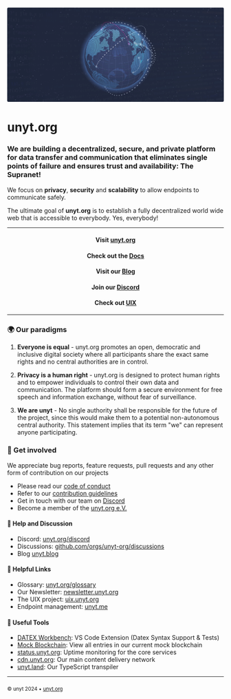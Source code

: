 ![Banner](https://github.com/unyt-org/.github/raw/main/profile/unyt_banner.png)

# unyt.org

### We are building a decentralized, secure, and private platform for data transfer and communication that eliminates single points of failure and ensures trust and availability: **The Supranet**!

We focus on **privacy**, **security** and **scalability** to allow endpoints to communicate safely. 

The ultimate goal of **unyt.org** is to establish a fully decentralized world wide web that is accessible to everybody. Yes, everybody! 

---
#### <div align="center">Visit [unyt.org](https://unyt.org)</div>
#### <div align="center">Check out the [Docs](https://docs.unyt.org)</div>
#### <div align="center">Visit our [Blog](https://unyt.blog)</div>
#### <div align="center">Join our [Discord](https://unyt.org/discord)</div>
#### <div align="center">Check out [UIX](https://uix.unyt.org)</div>
---

### 🌍 Our paradigms
1. **Everyone is equal** - unyt.org promotes an open, democratic and inclusive digital society where all participants share the exact same rights and no central authorities are in control.

2. **Privacy is a human right** - unyt.org is designed to protect human rights and to empower individuals to control their own data and communication. The platform should form a secure environment for free speech and information exchange, without fear of surveillance.

3. **We are unyt** - No single authority shall be responsible for the future of the project, since this would make them to a potential non-autonomous central authority. This statement implies that its term "we" can represent anyone participating.


### 💬 Get involved
We appreciate bug reports, feature requests, pull requests and any other form of contribution on our projects

* Please read our [code of conduct](https://github.com/unyt-org/.github/blob/main/CODE_OF_CONDUCT.md)
* Refer to our [contribution guidelines](https://github.com/unyt-org/.github/blob/main/CONTRIBUTING.md)
* Get in touch with our team on [Discord](https://unyt.org/discord)
* Become a member of the [unyt.org e.V.](https://unyt.org/join)

#### 💬 Help and Discussion
* Discord: [unyt.org/discord](https://unyt.org/discord)
* Discussions: [github.com/orgs/unyt-org/discussions](https://github.com/orgs/unyt-org/discussions)
* Blog [unyt.blog](https://unyt.blog)

 
#### 🛟 Helpful Links
 * Glossary: [unyt.org/glossary](https://unyt.org/glossary)
 * Our Newsletter: [newsletter.unyt.org](https://newsletter.unyt.org)
 * The UIX project: [uix.unyt.org](https://uix.unyt.org)
 * Endpoint management: [unyt.me](https://me.unyt.org)

#### 🔧 Useful Tools
 * [DATEX Workbench](https://marketplace.visualstudio.com/items?itemName=unytorg.datex-workbench): VS Code Extension (Datex Syntax Support & Tests)
 * [Mock Blockchain](https://relay2.unyt.cc/): View all entries in our current mock blockchain
 * [status.unyt.org](https://status.unyt.org): Uptime monitoring for the core services
 * [cdn.unyt.org](https://cdn.unyt.org): Our main content delivery network
 * [unyt.land](https://unyt.land): Our TypeScript transpiler



---

<sub>&copy; unyt 2024 • [unyt.org](https://unyt.org)</sub>
